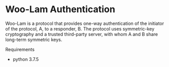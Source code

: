 # Woo-Lam Authentication
Woo-Lam is a protocol that provides one-way authentication of the initiator of the protocol, A, to a responder, B. The protocol uses symmetric-key cryptography and a trusted third-party server, with whom A and B share long-term symmetric keys.

Requirements
* python 3.7.5

